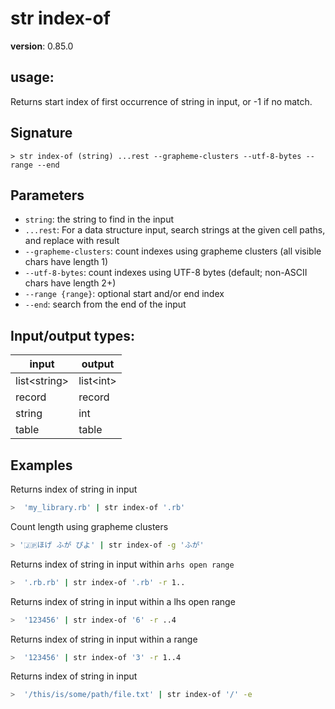 # str index-of

**version**: 0.85.0

## **usage**:

Returns start index of first occurrence of string in input, or -1 if no match.

## Signature

`> str index-of (string) ...rest --grapheme-clusters --utf-8-bytes --range --end`

## Parameters

- `string`: the string to find in the input
- `...rest`: For a data structure input, search strings at the given cell paths, and replace with result
- `--grapheme-clusters`: count indexes using grapheme clusters (all visible chars have length 1)
- `--utf-8-bytes`: count indexes using UTF-8 bytes (default; non-ASCII chars have length 2+)
- `--range {range}`: optional start and/or end index
- `--end`: search from the end of the input

## Input/output types:

| input          | output      |
| -------------- | ----------- |
| list\<string\> | list\<int\> |
| record         | record      |
| string         | int         |
| table          | table       |

## Examples

Returns index of string in input

```bash
>  'my_library.rb' | str index-of '.rb'
```

Count length using grapheme clusters

```bash
> '🇯🇵ほげ ふが ぴよ' | str index-of -g 'ふが'
```

Returns index of string in input within a`rhs open range`

```bash
>  '.rb.rb' | str index-of '.rb' -r 1..
```

Returns index of string in input within a lhs open range

```bash
>  '123456' | str index-of '6' -r ..4
```

Returns index of string in input within a range

```bash
>  '123456' | str index-of '3' -r 1..4
```

Returns index of string in input

```bash
>  '/this/is/some/path/file.txt' | str index-of '/' -e
```
